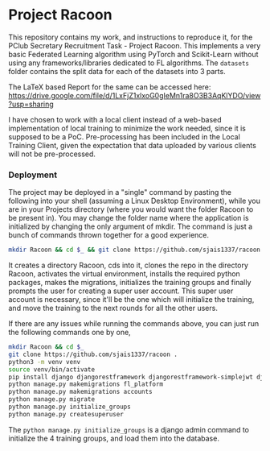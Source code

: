# Project Racoon

This repository contains my work, and instructions to reproduce it, for the PClub Secretary Recruitment Task - Project Racoon. This implements a very basic Federated Learning algorithm using PyTorch and Scikit-Learn without using any frameworks/libraries dedicated to FL algorithms. The `datasets` folder contains the split data for each of the datasets into 3 parts.

The LaTeX based Report for the same can be accessed here: https://drive.google.com/file/d/1LxFjZ1xlxoG0gIeMn1ra8O3B3AqKlYDO/view?usp=sharing

I have chosen to work with a local client instead of a web-based implementation of local training to minimize the work needed, since it is supposed to be a PoC. Pre-processing has been included in the Local Training Client, given the expectation that data uploaded by various clients will not be pre-processed. 

### Deployment
The project may be deployed in a "single" command by pasting the following into your shell (assuming a Linux Desktop Environment), while you are in your Projects directory (where you would want the folder Racoon to be present in). You may change the folder name where the application is initialized by changing the only argument of mkdir. The command is just a bunch of commands thrown together for a good experience. 
```sh
mkdir Racoon && cd $_ && git clone https://github.com/sjais1337/racoon . && python3 -m venv venv && source venv/bin/activate && pip install django djangorestframework djangorestframework-simplejwt django-cors-headers torch numpy pandas scikit-learn && clear && python manage.py makemigrations fl_platform && python manage.py makemigrations accounts && python manage.py migrate && clear && python manage.py initialize_groups && python manage.py createsuperuser
```
It creates a directory Racoon, cds into it, clones the repo in the directory Racoon, activates the virtual environment, installs the required python packages, makes the migrations, initializes the training groups and finally prompts the user for creating a super user account. This super user account is necessary, since it'll be the one which will initialize the training, and move the training to the next rounds for all the other users. 

If there are any issues while running the commands above, you can just run the following commands one by one,
```sh
mkdir Racoon && cd $_
git clone https://github.com/sjais1337/racoon .
python3 -m venv venv
source venv/bin/activate
pip install django djangorestframework djangorestframework-simplejwt django-cors-headers torch numpy pandas scikit-learn
python manage.py makemigrations fl_platform
python manage.py makemigrations accounts
python manage.py migrate
python manage.py initialize_groups
python manage.py createsuperuser
```
The `python manage.py initialize_groups` is a django admin command to initialize the 4 training groups, and load them into the database. 

